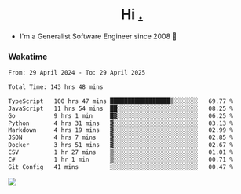 <h1 align="center">Hi <a href="https://www.hackerrank.com/erasmosaraujo">.</a></h1>
 
- I'm a Generalist Software Engineer  since 2008 🚀
<!--  
<p align="left">
  <a href="https://github.com/erasmosoares/github-readme-stats">
    <img
      align="center"
      src="https://github-readme-stats.vercel.app/api/top-langs/?username=erasmosoares&theme=radical&layout=compact"
    />
  </a>
  <a href="https://github.com/erasmosoares/github-readme-stats">
    [![Harlok's WakaTime stats](https://github-readme-stats.vercel.app/api/wakatime?username=ffflabs)](https://github.com/anuraghazra/github-readme-stats)
  </a>
</p>

<!--
 ### Repo 
 
<p align="left">
 <a href="https://github.com/erasmosoares/github-readme-stats">
    <img
      align="center"
      height="165"
      src="https://github-readme-stats.vercel.app/api/pin?username=erasmosoares&repo=sample-node&title_color=fff&icon_color=f9f9f9&text_color=9f9f9f&bg_color=151515"
    />
  </a>
  <a href="https://github.com/erasmosoares/github-readme-stats">
    <img
      align="center"
      height="165"
      src="https://github-readme-stats.vercel.app/api/pin?username=erasmosoares&repo=sample-node&title_color=fff&icon_color=f9f9f9&text_color=9f9f9f&bg_color=151515"
    />
  </a>
</p>
-->

 ### Wakatime 

<!--START_SECTION:waka-->

```txt
From: 29 April 2024 - To: 29 April 2025

Total Time: 143 hrs 48 mins

TypeScript   100 hrs 47 mins █████████████████▒░░░░░░░   69.77 %
JavaScript   11 hrs 54 mins  ██░░░░░░░░░░░░░░░░░░░░░░░   08.25 %
Go           9 hrs 1 min     █▓░░░░░░░░░░░░░░░░░░░░░░░   06.25 %
Python       4 hrs 31 mins   ▓░░░░░░░░░░░░░░░░░░░░░░░░   03.13 %
Markdown     4 hrs 19 mins   ▓░░░░░░░░░░░░░░░░░░░░░░░░   02.99 %
JSON         4 hrs 7 mins    ▓░░░░░░░░░░░░░░░░░░░░░░░░   02.85 %
Docker       3 hrs 51 mins   ▓░░░░░░░░░░░░░░░░░░░░░░░░   02.67 %
CSV          1 hr 27 mins    ▒░░░░░░░░░░░░░░░░░░░░░░░░   01.01 %
C#           1 hr 1 min      ▒░░░░░░░░░░░░░░░░░░░░░░░░   00.71 %
Git Config   41 mins         ░░░░░░░░░░░░░░░░░░░░░░░░░   00.47 %
```

<!--END_SECTION:waka-->

![](https://komarev.com/ghpvc/?username=erasmosoares&color=brightgreen)
